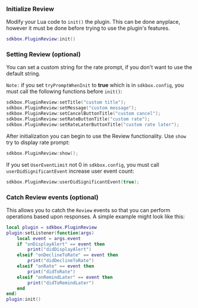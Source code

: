 ### Initialize Review
Modify your Lua code to `init()` the plugin. This can be done anyplace, however it must be done before trying to use the plugin's features.
```lua
sdkbox.PluginReview:init()
```

### Setting Review (optional)
You can set a custom string for the rate prompt, if you don't want to use the default string.

`Note:` if you set `tryPromptWhenInit` to __true__ which is in `sdkbox.config`, you must call the following functions before `init()`:
```cpp
sdkbox.PluginReview:setTitle("custom title");
sdkbox.PluginReview:setMessage("custom message");
sdkbox.PluginReview:setCancelButtonTitle("custom cancel");
sdkbox.PluginReview:setRateButtonTitle("custom rate");
sdkbox.PluginReview:setRateLaterButtonTitle("custom rate later");
```

After initialization you can begin to use the Review functionality.
Use `show` try to display rate prompt:
```cpp
sdkbox.PluginReview:show();
```

If you set `UserEventLimit` not 0 in `sdkbox.config`, you must call `userDidSignificantEvent` increase user event count:
```cpp
sdkbox.PluginReview:userDidSignificantEvent(true);
```

### Catch Review events (optional)
This allows you to catch the `Review` events so that you can perform operations based upon responses. A simple example might look like this:
```lua
local plugin = sdkbox.PluginReview
plugin:setListener(function(args)
    local event = args.event
    if "onDisplayAlert" == event then
        print("didDisplayAlert")
    elseif "onDeclineToRate" == event then
        print("didDeclineToRate")
    elseif "onRate" == event then
        print("didToRate")
    elseif "onRemindLater" == event then
        print("didToRemindLater")
    end
end)
plugin:init()
```
